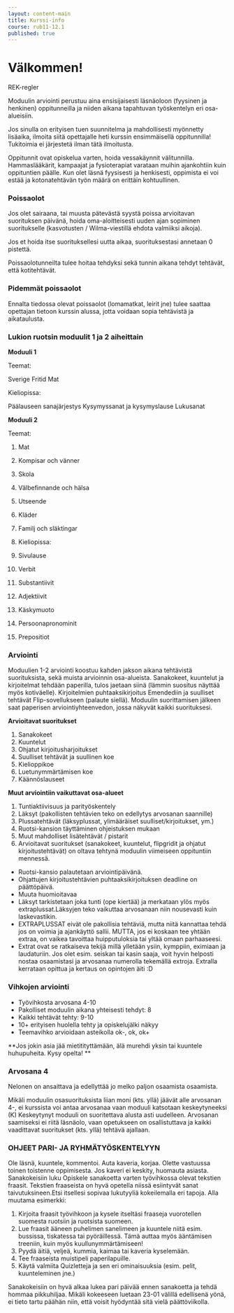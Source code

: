 ```yaml
---
layout: content-main
title: Kurssi-info
course: rub11-12.1
published: true
---
```

# Välkommen!

REK-regler

Moduulin arviointi perustuu aina ensisijaisesti läsnäoloon (fyysinen ja henkinen) oppitunneilla ja niiden aikana tapahtuvan työskentelyn eri osa-alueisiin.

Jos sinulla on erityisen tuen suunnitelma ja mahdollisesti myönnetty lisäaika, ilmoita siitä opettajalle heti kurssin ensimmäisellä oppitunnilla! Tukitoimia ei järjestetä ilman tätä ilmoitusta.

Oppitunnit ovat opiskelua varten, hoida vessakäynnit välitunnilla. Hammaslääkärit, kampaajat ja fysioterapiat varataan muihin ajankohtiin kuin oppituntien päälle. Kun olet läsnä fyysisesti ja henkisesti, oppimista ei voi estää ja kotonatehtävän työn määrä on erittäin kohtuullinen.

### Poissaolot

Jos olet sairaana, tai muusta pätevästä syystä poissa arvioitavan suorituksen päivänä, hoida oma-aloitteisesti uuden ajan sopiminen suoritukselle (kasvotusten / Wilma-viestillä ehdota valmiiksi aikoja).

Jos et hoida itse suorituksellesi uutta aikaa, suorituksestasi annetaan 0 pistettä.

Poissaolotunneilta tulee hoitaa tehdyksi sekä tunnin aikana tehdyt tehtävät, että kotitehtävät.​

### Pidemmät poissaolot

Ennalta tiedossa olevat poissaolot (lomamatkat, leirit jne) tulee saattaa opettajan tietoon kurssin alussa, jotta voidaan sopia tehtävistä ja aikataulusta.

### Lukion ruotsin moduulit 1 ja 2 aiheittain

**Moduuli 1**

Teemat:

Sverige
Fritid
Mat

Kieliopissa:

Päälauseen sanajärjestys
Kysymyssanat ja kysymyslause
Lukusanat

**Moduuli 2**

Teemat:

1. Mat
1. Kompisar och vänner
1. Skola
1. Välbefinnande och hälsa
1. Utseende
1. Kläder
1. Familj och släktingar
1. Kieliopissa:

1. Sivulause
1. Verbit
1. Substantiivit
1. Adjektiivit
1. Käskymuoto
1. Persoonapronominit
1. Prepositiot

### Arviointi

Moduulien 1-2 arviointi koostuu kahden jakson aikana tehtävistä suorituksista, sekä muista arvioinnin osa-alueista. Sanakokeet, kuuntelut ja kirjoitelmat tehdään paperilla, tulos jaetaan siinä (lämmin suositus näyttää myös kotiväelle). Kirjoitelmien puhtaaksikirjoitus Emendediin ja suulliset tehtävät Flip-sovellukseen (palaute siellä). Moduulin suorittamisen jälkeen saat paperisen arviointiyhteenvedon, jossa näkyvät kaikki suorituksesi.

**Arvioitavat suoritukset**

1. Sanakokeet
1. Kuuntelut
1. Ohjatut kirjoitusharjoitukset
1. Suulliset tehtävät ja suullinen koe
1. Kielioppikoe
1. Luetunymmärtämisen koe
1. Käännöslauseet

**Muut arviointiin vaikuttavat osa-alueet**

1. Tuntiaktiivisuus ja parityöskentely
1. Läksyt (pakollisten tehtävien teko on edellytys arvosanan saannille)
1. Plussatehtävät (läksyplussat, ylimääräiset suulliset/kirjoitukset, ym.)
1. Ruotsi-kansion täyttäminen ohjeistuksen mukaan
1. Muut mahdolliset lisätehtävät / pistarit
1. Arvioitavat suoritukset (sanakokeet, kuuntelut, flipgridit ja ohjatut kirjoitustehtävät) on oltava tehtynä moduulin viimeiseen oppituntiin mennessä.

* Ruotsi-kansio palautetaan arviointipäivänä.
* Ohjattujen kirjoitustehtävien puhtaaksikirjoituksen deadline on päättöpäivä.
* Muuta huomioitavaa
* Läksyt tarkistetaan joka tunti (ope kiertää) ja merkataan ylös myös extraplussat.Läksyjen teko vaikuttaa arvosanaan niin nousevasti kuin laskevastikin.
* EXTRAPLUSSAT eivät ole pakollisia tehtäviä, mutta niitä kannattaa tehdä jos on voimia ja ajankäyttö sallii. MUTTA, jos ei koskaan tee yhtään extraa, on vaikea tavoittaa huipputuloksia tai yltää omaan parhaaseesi.
* Extrat ovat se ratkaiseva tekijä millä ylletään ysiin, kymppiin, eximiaan ja laudaturiin. Jos olet esim. seiskan tai kasin saaja, voit hyvin helposti nostaa osaamistasi ja arvosanaa numerolla tekemällä extroja. Extralla kerrataan opittua ja kertaus on opintojen äiti :D

### Vihkojen arviointi

* Työvihkosta arvosana 4-10
* Pakolliset moduulin aikana yhteisesti tehdyt: 8
* Kaikki tehtävät tehty: 9-10 
* 10+ erityisen huolella tehty ja opiskelujälki näkyy
* Teemavihko arvioidaan asteikolla ok-, ok, ok+


**Jos jokin asia jää mietitityttämään, älä murehdi yksin tai kuuntele huhupuheita. Kysy opelta! **

### Arvosana 4

Nelonen on ansaittava ja edellyttää jo melko paljon osaamista osaamista.

Mikäli moduulin osasuorituksista liian moni (kts. yllä) jäävät alle arvosanan 4-, ei kurssista voi antaa arvosanaa vaan moduuli katsotaan keskeytyneeksi (K)
Keskeytynyt moduuli on suoritettava alusta asti uudelleen.
Arvosanan saamiseksi ei riitä läsnäolo, vaan opetukseen on osallistuttava ja kaikki vaadittavat suoritukset (kts. yllä) tehtävä ajallaan.

### OHJEET PARI- JA RYHMÄTYÖSKENTELYYN

Ole läsnä, kuuntele, kommentoi.
Auta kaveria, korjaa.
Olette vastuussa toinen toistenne oppimisesta.
Jos kaveri ei keskity, huomauta asiasta.
Sanakokeisiin luku
Opiskele sanakoetta varten työvihkossa olevat tekstien fraasit. Tekstien fraaseista on hyvä opetella niissä esiintyvät sanat taivutuksineen.​Etsi itsellesi sopivaa lukutyyliä kokeilemalla eri tapoja. Alla muutama esimerkki:​

1. Kirjoita fraasit työvihkoon ja kysele itseltäsi fraaseja vuorotellen suomesta ruotsiin ja ruotsista suomeen.
1. Lue fraasit ääneen puhelimen sanelimeen ja kuuntele niitä esim. bussissa, tiskatessa tai pyöräillessä. Tämä auttaa myös ääntämisen treeniin, kuin myös kuullunymmärtämiseen!
1. Pyydä äitiä, veljeä, kummia, kaimaa tai kaveria kyselemään.
1. Tee fraaseista muistipeli paperilapuille.
1. Käytä valmiita Quizletteja ja sen eri ominaisuuksia (esim. pelit, kuunteleminen jne.)

Sanakokeisiin on hyvä alkaa lukea pari päivää ennen sanakoetta ja tehdä hommaa pikkuhiljaa. Mikäli kokeeseen luetaan 23-01 välillä edellisenä yönä, ei tieto tartu päähän niin, että voisit hyödyntää sitä vielä päättöviikolla.

